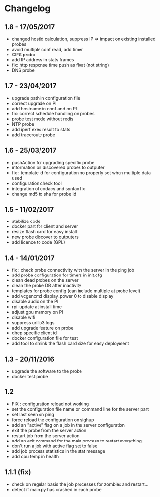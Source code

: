 Changelog
=========

1.8 - 17/05/2017
-----
* changed hostId calculation, suppress IP => impact on existing installed probes
* avoid multiple conf read, add timer
* CIFS probe
* add IP address in stats frames
* fix: http response time push as float (not string)
* DNS probe

1.7 - 23/04/2017
-----
* upgrade path in configuration file
* correct upgrade on PI
* add hostname in conf and on PI
* fix: correct schedule handling on probes
* probe test mode without redis
* NTP probe
* add iperf exec result to stats
* add traceroute probe

1.6 - 25/03/2017
-----
* pushAction for upgrading specific probe
* information on discovered probes to outputer
* fix : template id for configuration no properly set when multiple data used
* configuration check tool
* integration of codacy and syntax fix
* change md5 to sha for probe id

1.5 - 11/02/2017
-----
* stabilize code
* docker part for client and server
* resize flash card for easy install
* new probe discover to outputers
* add licence to code (GPL)

1.4 - 14/01/2017
-----
* fix : check probe connectivity with the server in the ping job
* add probe configuration for timers in init.cfg
* clean dead probes on the server
* clean the probe DB after inactivity
* templates for probe config (can include multiple at probe level)
* add vcgencmd display_power 0 to disable display
* disable audio on the PI
* rpi-update at install time
* adjust gpu memory on PI
* disable wifi
* suppress urllib3 logs
* add upgrade feature on probe
* dhcp specific client id
* docker configuration file for test
* add tool to shrink the flash card size for easy deployment


1.3 - 20/11/2016
----------------
* upgrade the software to the probe
* docker test probe

1.2
-----
* FIX : configuration reload not working
* set the configuration file name on command line for the server part
* set last seen on ping
* force reload the configuration on sighup
* add an "active" flag on a job in the server configuration
* exit the probe from the server action
* restart job from the server action
* add an exit command for the main process to restart everything
* don't run a job with active flag set to false
* add job process statistics in the stat message
* add cpu temp in health

1.1.1 (fix)
-----------
* check on regular basis the job processes for zombies and restart...
* detect if main.py has crashed in each probe
